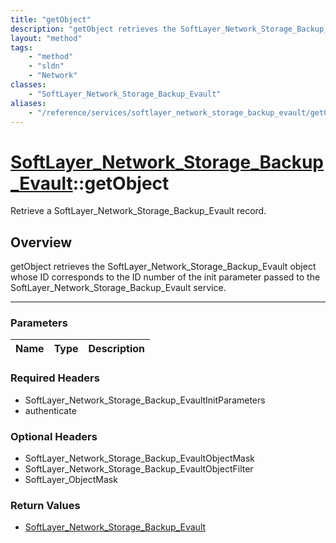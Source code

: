 ```yaml
---
title: "getObject"
description: "getObject retrieves the SoftLayer_Network_Storage_Backup_Evault object whose ID corresponds to the ID number of the init... "
layout: "method"
tags:
    - "method"
    - "sldn"
    - "Network"
classes:
    - "SoftLayer_Network_Storage_Backup_Evault"
aliases:
    - "/reference/services/softlayer_network_storage_backup_evault/getObject"
---
```

# [SoftLayer_Network_Storage_Backup_Evault](/reference/services/SoftLayer_Network_Storage_Backup_Evault)::getObject


Retrieve a SoftLayer_Network_Storage_Backup_Evault record.


## Overview 
getObject retrieves the SoftLayer_Network_Storage_Backup_Evault object whose ID corresponds to the ID number of the init parameter passed to the SoftLayer_Network_Storage_Backup_Evault service. 

-----

### Parameters 
|Name | Type | Description |
| --- | --- | --- |


### Required Headers
* SoftLayer_Network_Storage_Backup_EvaultInitParameters
* authenticate


### Optional Headers
* SoftLayer_Network_Storage_Backup_EvaultObjectMask
* SoftLayer_Network_Storage_Backup_EvaultObjectFilter
* SoftLayer_ObjectMask

### Return Values
* <a href='/reference/datatypes/SoftLayer_Network_Storage_Backup_Evault'>SoftLayer_Network_Storage_Backup_Evault </a>





